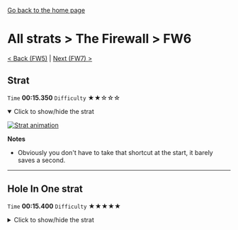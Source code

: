 [Go back to the home page](https://github.com/Doublevil/scbspeedrun)

# All strats > The Firewall > FW6

[< Back (FW5)](https://github.com/Doublevil/scbspeedrun/blob/main/levels/all_lvl/FW/FW5.md) | [Next (FW7) >](https://github.com/Doublevil/scbspeedrun/blob/main/levels/all_lvl/FW/FW7.md)

## Strat

`Time` **00:15.350** `Difficulty` ★★☆☆☆
<details open>
  <summary>Click to show/hide the strat</summary>

  [![Strat animation](https://github.com/Doublevil/scbspeedrun/blob/main/media/levels/FW/FW6_Strat.webp)](https://github.com/Doublevil/scbspeedrun/blob/main/media/levels/FW/FW6_Strat.mp4?raw=true)

  **Notes**
  - Obviously you don't have to take that shortcut at the start, it barely saves a second.
</details>

---
## Hole In One strat

`Time` **00:15.400** `Difficulty` ★★★★★
<details>
  <summary>Click to show/hide the strat</summary>

  [![Strat animation](https://github.com/Doublevil/scbspeedrun/blob/main/media/levels/FW/FW6_HypeStrat.webp)](https://github.com/Doublevil/scbspeedrun/blob/main/media/levels/FW/FW6_HypeStrat.mp4?raw=true)

  **Notes**
  - This strat uses SD Storage. You can learn more about it in the "Jump cart techs" section of this guide.
  - It's exactly as fast as the other strat, but have you seen how cool it is?!
  - Also, it's as hard as it gets to get enough jumps to reach the goal.
  - The name comes from Bobson's commentary in RTA in Japan Summer 2021.
</details>
